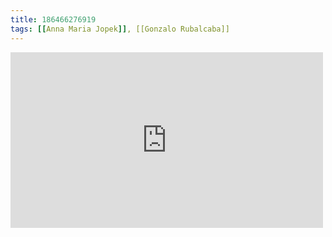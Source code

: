 ```yaml
---
title: 186466276919
tags: [[Anna Maria Jopek]], [[Gonzalo Rubalcaba]]
---
```

<iframe allow="accelerometer; autoplay; clipboard-write; encrypted-media; gyroscope; picture-in-picture" allowfullscreen="" frameborder="0" height="281" id="youtube_iframe" src="https://www.youtube.com/embed/Zd21a9hijGU?feature=oembed&amp;enablejsapi=1&amp;origin=https://safe.txmblr.com&amp;wmode=opaque" width="500"></iframe>